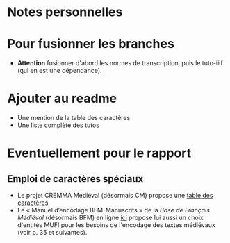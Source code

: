 Notes personnelles
====

# Pour fusionner les branches
- **Attention** fusionner d'abord les normes de transcription, puis le tuto-iiif (qui en est une dépendance).

# Ajouter au readme
- Une mention de la table des caractères
- Une liste complète des tutos

# Eventuellement pour le rapport
## Emploi de caractères spéciaux
- Le projet CREMMA Médiéval (désormais CM) propose une [table des caractères](https://github.com/HTR-United/cremma-medieval/blob/main/table.csv)
- Le « Manuel d’encodage BFM-Manuscrits » de la *Base de Français Médiéval* (désormais BFM) en ligne [ici](http://bfm.ens-lyon.fr/spip.php?article282) propose lui aussi un choix d'entités MUFI pour les besoins de l'encodage des textes médiévaux (voir p. 35 et suivantes).
